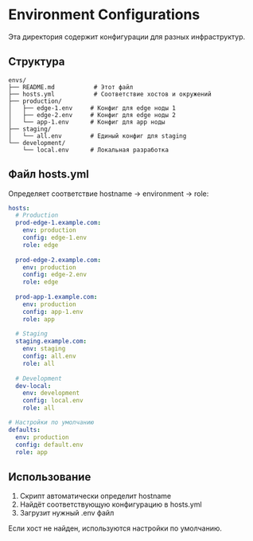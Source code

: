 # Environment Configurations

Эта директория содержит конфигурации для разных инфраструктур.

## Структура

```
envs/
├── README.md           # Этот файл
├── hosts.yml           # Соответствие хостов и окружений
├── production/
│   ├── edge-1.env     # Конфиг для edge ноды 1
│   ├── edge-2.env     # Конфиг для edge ноды 2
│   └── app-1.env      # Конфиг для app ноды
├── staging/
│   └── all.env        # Единый конфиг для staging
└── development/
    └── local.env      # Локальная разработка
```

## Файл hosts.yml

Определяет соответствие hostname -> environment -> role:

```yaml
hosts:
  # Production
  prod-edge-1.example.com:
    env: production
    config: edge-1.env
    role: edge
    
  prod-edge-2.example.com:
    env: production
    config: edge-2.env
    role: edge
    
  prod-app-1.example.com:
    env: production
    config: app-1.env
    role: app
    
  # Staging
  staging.example.com:
    env: staging
    config: all.env
    role: all
    
  # Development
  dev-local:
    env: development
    config: local.env
    role: all

# Настройки по умолчанию
defaults:
  env: production
  config: default.env
  role: app
```

## Использование

1. Скрипт автоматически определит hostname
2. Найдёт соответствующую конфигурацию в hosts.yml
3. Загрузит нужный .env файл

Если хост не найден, используются настройки по умолчанию.
